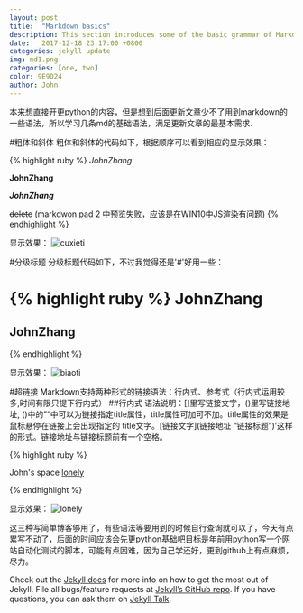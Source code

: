```yaml
---
layout: post
title:  "Markdown basics"
description: This section introduces some of the basic grammar of Markdown, so that we can satisfy our most basic article editing requirements.  
date:   2017-12-18 23:17:00 +0800
categories: jekyll update
img: md1.png
categories: [one, two]
color: 9E9D24
author: John
---
```

本来想直接开更python的内容，但是想到后面更新文章少不了用到markdown的一些语法，所以学习几条md的基础语法，满足更新文章的最基本需求.

#粗体和斜体
粗体和斜体的代码如下，根据顺序可以看到相应的显示效果：

{% highlight ruby %}
*JohnZhang*

**JohnZhang**

***JohnZhang***

~~delete~~ (markdwon pad 2 中预览失败，应该是在WIN10中JS渲染有问题)
{% endhighlight %}

显示效果：
![cuxieti]({{site.baseurl}}/images/zxt1.png)

#分级标题
分级标题代码如下，不过我觉得还是'#'好用一些：

{% highlight ruby %}
JohnZhang
=============

JohnZhang
-------------
{% endhighlight %}

显示效果：
![biaoti]({{site.baseurl}}/images/bt01.png)

#超链接
Markdown支持两种形式的链接语法：行内式、参考式（行内式运用较多,时间有限只提下行内式）
##行内式
语法说明：[]里写链接文字，()里写链接地址, ()中的”“中可以为链接指定title属性，title属性可加可不加。title属性的效果是鼠标悬停在链接上会出现指定的 title文字。[链接文字](链接地址 “链接标题”)’这样的形式。链接地址与链接标题前有一个空格。

{% highlight ruby %}

John's space [lonely](https://johnzhangchina.github.io/lonely/ "lonely")

{% endhighlight %}

显示效果：
![lonely]({{site.baseurl}}/images/jsl1.png)

这三种写简单博客够用了，有些语法等要用到的时候自行查询就可以了，今天有点累写不动了，后面的时间应该会先更python基础吧目标是年前用python写一个网站自动化测试的脚本，可能有点困难，因为自己学还好，更到github上有点麻烦，尽力。

Check out the [Jekyll docs][jekyll-docs] for more info on how to get the most out of Jekyll. File all bugs/feature requests at [Jekyll’s GitHub repo][jekyll-gh]. If you have questions, you can ask them on [Jekyll Talk][jekyll-talk].

[jekyll-docs]: http://jekyllrb.com/docs/home
[jekyll-gh]:   https://github.com/jekyll/jekyll
[jekyll-talk]: https://talk.jekyllrb.com/
